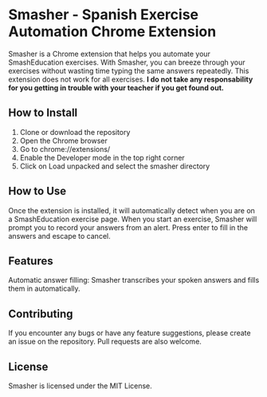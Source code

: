 # Smasher - Spanish Exercise Automation Chrome Extension

Smasher is a Chrome extension that helps you automate your SmashEducation exercises. With Smasher, you can breeze through your exercises without wasting time typing the same answers repeatedly. This extension does not work for all exercises. **I do not take any responsability for you getting in trouble with your teacher if you get found out.**

## How to Install
1. Clone or download the repository
2. Open the Chrome browser
3. Go to chrome://extensions/
4. Enable the Developer mode in the top right corner
5. Click on Load unpacked and select the smasher directory
## How to Use

Once the extension is installed, it will automatically detect when you are on a SmashEducation exercise page. When you start an exercise, Smasher will prompt you to record your answers from an alert. Press enter to fill in the answers and escape to cancel.

## Features
Automatic answer filling: Smasher transcribes your spoken answers and fills them in automatically.
## Contributing

If you encounter any bugs or have any feature suggestions, please create an issue on the repository. Pull requests are also welcome.

## License

Smasher is licensed under the MIT License.

